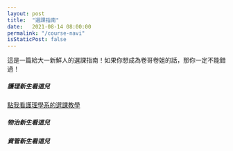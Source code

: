 ```yaml
---
layout: post
title:  "選課指南"
date:   2021-08-14 08:00:00
permalink: "/course-navi"
isStaticPost: false
---
```

這是一篇給大一新鮮人的選課指南！如果你想成為卷哥卷姐的話，那你一定不能錯過！

##### 護理新生看這兒
[點我看護理學系的選課教學](/B09Nursing.pdf)

##### 物治新生看這兒

##### 資管新生看這兒



